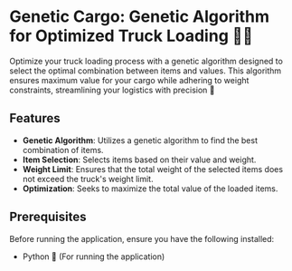 # Genetic Cargo: Genetic Algorithm for Optimized Truck Loading 🚚🧬

Optimize your truck loading process with a genetic algorithm designed to select the optimal combination between items and values. This algorithm ensures maximum value for your cargo while adhering to weight constraints, streamlining your logistics with precision 🧬

## Features

- **Genetic Algorithm**: Utilizes a genetic algorithm to find the best combination of items.
- **Item Selection**: Selects items based on their value and weight.
- **Weight Limit**: Ensures that the total weight of the selected items does not exceed the truck's weight limit.
- **Optimization**: Seeks to maximize the total value of the loaded items.

## Prerequisites
Before running the application, ensure you have the following installed:

- Python 🐍 (For running the application)
